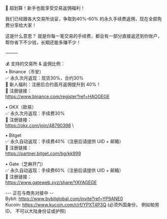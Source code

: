 🎉 超划算！新手也能享受交易返佣福利！

我们已经跟各大交易所谈妥，争取到40%-60% 的永久手续费返佣，现在全部免费分享给大家！

这是什么意思？
就是你每一笔交易的手续费，都会有一部分直接返还到你账户，帮你省下不少钱，长期还能多赚不少！

⸻

💰 支持的交易所 & 返佣比例：\
  •  Binance（币安）\
✅ 永久次月返现：现货30%，合约30%\
🎁 新人福利：注册后合约首月返佣提升到 40%！\
🔗 注册链接：\
https://www.binance.com/register?ref=HAOGEGE 

  •  OKX（欧易）\
✅ 永久次月返现：手续费30%\
🔗 注册链接：\
https://okx.com/join/48790398 \

  •  Bitget\
✅ 永久自动返现：手续费40%（注册后请提供 UID + 邮箱）\
🔗 注册链接：\
https://partner.bitget.com/bg/kk999 

•  Gate（芝麻开门）\
✅ 永久自动返现：手续费60%（注册后请提供 UID + 邮箱）\
🔗 注册链接：\
https://www.gateweb.xyz/share/YAYAGEGE

--- 正在与商务对接中 --\
Bybit: https://www.bybitglobal.com/invite?ref=YP9ANE0 \
Kucoin: https://www.kucoin.com/r/rf/YPXT4P3Q (必须外国身份， 例如帕劳ID， 不可以大陆身份证或护照) 
